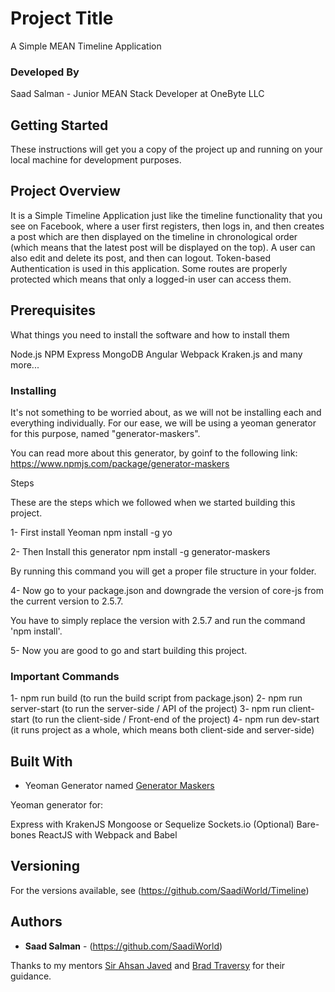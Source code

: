 # Project Title

A Simple MEAN Timeline Application

### Developed By

Saad Salman - Junior MEAN Stack Developer at OneByte LLC

## Getting Started

These instructions will get you a copy of the project up and running on your local machine for development purposes.

## Project Overview

It is a Simple Timeline Application just like the timeline functionality that you see on Facebook, where a user first registers, then logs in, and then creates a post which are then displayed on the timeline in chronological order (which means that the latest post will be displayed on the top).
A user can also edit and delete its post, and then can logout. Token-based Authentication is used in this application. Some routes are properly protected which means that only a logged-in user can access them. 

## Prerequisites

What things you need to install the software and how to install them

Node.js
NPM
Express
MongoDB
Angular
Webpack
Kraken.js
and many more...

### Installing

It's not something to be worried about, as we will not be installing each and everything individually.
For our ease, we will be using a yeoman generator for this purpose, named "generator-maskers".

You can read more about this generator, by goinf to the following link:
https://www.npmjs.com/package/generator-maskers

Steps

These are the steps which we followed when we started building this project.

1- First install Yeoman
npm install -g yo

2- Then Install this generator
npm install -g generator-maskers

By running this command you will get a proper file structure in your folder.

4- Now go to your package.json and downgrade the version of core-js from the current version to 2.5.7.

You have to simply replace the version with 2.5.7 and run the command 'npm install'.

5- Now you are good to go and start building this project.

### Important Commands

1- npm run build (to run the build script from package.json)
2- npm run server-start (to run the server-side / API of the project)
3- npm run client-start (to run the client-side / Front-end of the project)
4- npm run dev-start (it runs project as a whole, which means both client-side and server-side)

## Built With

* Yeoman Generator named [Generator Maskers](https://www.npmjs.com/package/generator-maskers)

Yeoman generator for:

Express with KrakenJS
Mongoose or Sequelize
Sockets.io (Optional)
Bare-bones ReactJS with Webpack and Babel

## Versioning

For the versions available, see (https://github.com/SaadiWorld/Timeline)

## Authors

* **Saad Salman** - (https://github.com/SaadiWorld)

Thanks to my mentors [Sir Ahsan Javed](https://github.com/ahsan-javaid) and [Brad Traversy](https://github.com/bradtraversy) for their guidance.

